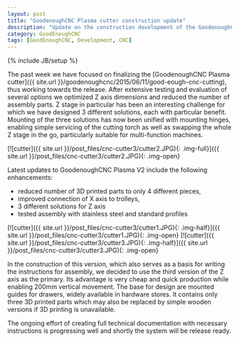 ```yaml
---
layout: post
title: "GoodenoughCNC Plasma cutter construction update"
description: "Update on the construction development of the GoodenoughCNC Plasma cutter."
category: GoodEnoughCNC
tags: [GoodEnoughCNC, Development, CNC]
---
```

{% include JB/setup %}

The past week we have focused on finalizing the [GoodenoughCNC Plasma cutter]({{ site.url }}/goodenoughcnc/2015/06/11/good-eough-cnc-cutting), thus working towards the release. After extensive testing and evaluation of several options we optimized Z axis dimensions and reduced the number of assembly parts. Z stage in particular has been an interesting challenge for which we have designed 3 different solutions, each with particular benefit. Mounting of the three solutions has now been unified with mounting hinges, enabling simple servicing of the cutting torch as well as swapping the whole Z stage in the go, particularly suitable for multi-function machines.

[![cutter]({{ site.url }}/post_files/cnc-cutter3/cutter2.JPG){: .img-full}]({{ site.url }}/post_files/cnc-cutter3/cutter2.JPG){: .img-open}


Latest updates to GoodenoughCNC Plasma V2 include the following enhancements:

- reduced number of 3D printed parts to only 4 different pieces,
- improved connection of X axis to trolleys,
- 3 different solutions for Z axis
- tested assembly with stainless steel and standard profiles

[![cutter]({{ site.url }}/post_files/cnc-cutter3/cutter1.JPG){: .img-half}]({{ site.url }}/post_files/cnc-cutter3/cutter1.JPG){: .img-open}
[![cutter]({{ site.url }}/post_files/cnc-cutter3/cutter3.JPG){: .img-half}]({{ site.url }}/post_files/cnc-cutter3/cutter3.JPG){: .img-open}

In the construction of this version, which also serves as a basis for writing the instructions for assembly, we decided to use the third version of the Z axis as the primary. Its advantage is very cheap and quick production while enabling 200mm vertical movement. The base for design are mounted guides for drawers, widely available in hardware stores. It contains only three 3D printed parts which may also be replaced by simple wooden versions if 3D printing is unavailable.

The ongoing effort of creating full technical documentation with necessary instructions is progressing well and shortly the system will be release ready.
